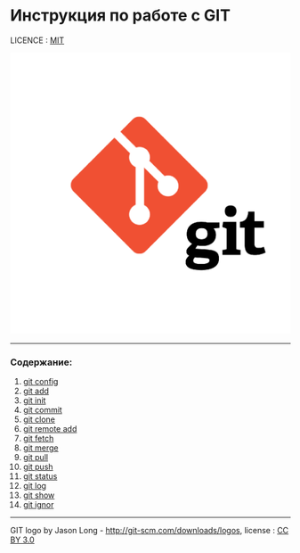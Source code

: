 # Инструкция по работе с GIT

LICENCE : [MIT](./license.md)

![git-logo](./assets/git-logo.png)

---

### Содержание:
1. [git config](./config.md)
2. [git add](./add.md)
3. [git init](./init.md)
4. [git commit](./commit.md)
5. [git clone](./clone.md)
6. [git remote add](./remoteAdd.md)
7. [git fetch](./fetch.md)
8. [git merge](./merge.md)
9. [git pull](./pull.md)
10. [git push](./push.md)
11. [git status](./status.md) 
12. [git log](./log.md)
13. [git show](./show.md)
14. [git ignor](./ignore.md)



---

GIT logo by Jason Long - http://git-scm.com/downloads/logos, license : [CC BY 3.0](https://creativecommons.org/licenses/by/3.0/)